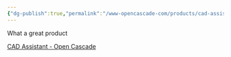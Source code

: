 ```yaml
---
{"dg-publish":true,"permalink":"/www-opencascade-com/products/cad-assistant/","noteIcon":"","created":"2025-01-10T14:31:48.064-06:00"}
---
```


What a great product

[CAD Assistant - Open Cascade](https://www.opencascade.com/products/cad-assistant/)
